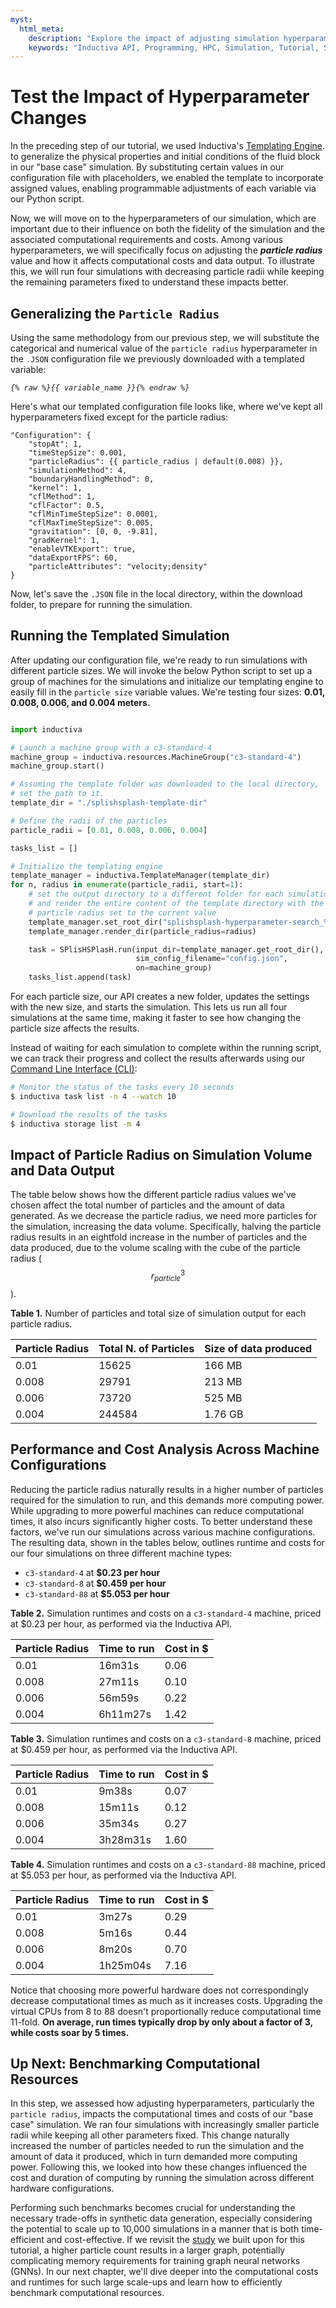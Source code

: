 ```yaml
---
myst:
  html_meta:
    description: "Explore the impact of adjusting simulation hyperparameters like particle radius on the simulation's computational cost and runtimes."
    keywords: "Inductiva API, Programming, HPC, Simulation, Tutorial, Synthetic Data Generation, Physics-ML, SPH"
---
```


# Test the Impact of Hyperparameter Changes

In the preceding step of our tutorial, we used Inductiva's [Templating Engine](https://docs.inductiva.ai/en/latest/explore_api/templating.html).
to generalize the physical properties and initial conditions of the fluid block
in our "base case" simulation. By substituting certain values in our configuration
file with placeholders, we enabled the template to incorporate assigned values,
enabling programmable adjustments of each variable via our Python script.

Now, we will move on to the hyperparameters of our simulation, which are important
due to their influence on both the fidelity of the simulation and the associated
computational requirements and costs. Among various hyperparameters, we will specifically
focus on adjusting the ***particle radius*** value and how it affects computational
costs and data output. To illustrate this, we will run four simulations with decreasing
particle radii while keeping the remaining parameters fixed to understand
these impacts better.

## Generalizing the `Particle Radius`

Using the same methodology from our previous step, we will substitute the categorical
and numerical value of the `particle radius` hyperparameter in the `.JSON` configuration
file we previously downloaded with a templated variable:

_`{% raw %}{{ variable_name }}{% endraw %}`_

Here's what our templated configuration file looks like, where we've kept all
hyperparameters fixed except for the particle radius:

```text
"Configuration": {
    "stopAt": 1,
    "timeStepSize": 0.001,
    "particleRadius": {{ particle_radius | default(0.008) }},
    "simulationMethod": 4,
    "boundaryHandlingMethod": 0,
    "kernel": 1,
    "cflMethod": 1,
    "cflFactor": 0.5,
    "cflMinTimeStepSize": 0.0001,
    "cflMaxTimeStepSize": 0.005,
    "gravitation": [0, 0, -9.81],
    "gradKernel": 1,
    "enableVTKExport": true,
    "dataExportFPS": 60,
    "particleAttributes": "velocity;density"
}
```

Now, let's save the `.JSON` file in the local directory, within the download folder,
to prepare for running the simulation.

## Running the Templated Simulation

After updating our configuration file, we're ready to run simulations with different
particle sizes. We will invoke the below Python script to set up a group of machines
for the simulations and initialize our templating engine to easily fill in the
`particle size` variable values. We're testing four sizes: **0.01, 0.008, 0.006, and 0.004 meters.**

```python

import inductiva

# Launch a machine group with a c3-standard-4
machine_group = inductiva.resources.MachineGroup("c3-standard-4")
machine_group.start()

# Assuming the template folder was downloaded to the local directory,
# set the path to it.
template_dir = "./splishsplash-template-dir"

# Define the radii of the particles
particle_radii = [0.01, 0.008, 0.006, 0.004]

tasks_list = []

# Initialize the templating engine
template_manager = inductiva.TemplateManager(template_dir)
for n, radius in enumerate(particle_radii, start=1):
    # set the output directory to a different folder for each simulation
    # and render the entire content of the template directory with the
    # particle radius set to the current value
    template_manager.set_root_dir("splishsplash-hyperparameter-search_%d" % n)
    template_manager.render_dir(particle_radius=radius)

    task = SPlisHSPlasH.run(input_dir=template_manager.get_root_dir(),
                            sim_config_filename="config.json",
                            on=machine_group)
    tasks_list.append(task)

```

For each particle size, our API creates a new folder, updates the settings with
the new size, and starts the simulation. This lets us run all four simulations at
the same time, making it faster to see how changing the particle size affects the
results.

Instead of waiting for each simulation to complete within the running script,
we can track their progress and collect the results afterwards using our [Command Line Interface (CLI)](https://docs.inductiva.ai/en/latest/cli/cli-overview.html):

```bash
# Monitor the status of the tasks every 10 seconds
$ inductiva task list -n 4 --watch 10

# Download the results of the tasks
$ inductiva storage list -m 4

```

## Impact of Particle Radius on Simulation Volume and Data Output

The table below shows how the different particle radius values we've chosen affect
the total number of particles and the amount of data generated. As we decrease
the particle radius, we need more particles for the simulation, increasing the
data volume. Specifically, halving the particle radius results in an eightfold
increase in the number of particles and the data produced, due to the volume
scaling with the cube of the particle radius ($$r_{particle}{^3}$$).

<span class="mt-0 block sm:text-left text-base"><strong>Table 1.</strong> Number
of particles and total size of simulation output for each particle radius.</span>

| Particle Radius | Total N. of Particles | Size of data produced  |
|-----------------|-----------------------|------------------------|
| 0.01            | 15625                 | 166 MB                 |
| 0.008           | 29791                 | 213 MB                 |
| 0.006           | 73720                 | 525 MB                 |
| 0.004           | 244584                | 1.76 GB                |

## Performance and Cost Analysis Across Machine Configurations

Reducing the particle radius naturally results in a higher number of particles
required for the simulation to run, and this demands more computing power.
While upgrading to more powerful machines can reduce computational times, it also
incurs significantly higher costs. To better understand these factors, we've run
our simulations across various machine configurations. The resulting data, shown
in the tables below, outlines runtime and costs for our four simulations
on three different machine types:

- `c3-standard-4` at **$0.23 per hour**
- `c3-standard-8` at **$0.459 per hour**
- `c3-standard-88` at **$5.053 per hour**

<span class="mt-0 block sm:text-left text-base"><strong>Table 2.</strong>
Simulation runtimes and costs on a `c3-standard-4` machine, priced at $0.23 per
hour, as performed via the Inductiva API.</span>

| Particle Radius | Time to run | Cost in $      |
|-----------------|-------------|----------------|
| 0.01            |   16m31s    | 0.06           |
| 0.008           |   27m11s    | 0.10           |
| 0.006           |   56m59s    | 0.22           |
| 0.004           | 6h11m27s    | 1.42           |

<span class="mt-0 block sm:text-left text-base"><strong>Table 3.</strong>
Simulation runtimes and costs on a `c3-standard-8` machine, priced at $0.459 per
hour, as performed via the Inductiva API.</span>

| Particle Radius | Time to run | Cost in $      |
|-----------------|-------------|----------------|
| 0.01            |    9m38s    | 0.07           |
| 0.008           |   15m11s    | 0.12           |
| 0.006           |   35m34s    | 0.27           |
| 0.004           | 3h28m31s    | 1.60           |

<span class="mt-0 block sm:text-left text-base"><strong>Table 4.</strong>
Simulation runtimes and costs on a `c3-standard-88` machine, priced at $5.053 per
hour, as performed via the Inductiva API.</span>

| Particle Radius | Time to run | Cost in $      |
|-----------------|-------------|----------------|
| 0.01            |    3m27s    | 0.29           |
| 0.008           |    5m16s    | 0.44           |
| 0.006           |    8m20s    | 0.70           |
| 0.004           | 1h25m04s    | 7.16           |

Notice that choosing more powerful hardware does not correspondingly decrease
computational times as much as it increases costs. Upgrading the virtual CPUs
from 8 to 88 doesn't proportionally reduce computational time 11-fold. **On average, run times typically drop by only about a factor of 3, while costs soar by 5 times.**

## Up Next: Benchmarking Computational Resources

In this step, we assessed how adjusting hyperparameters, particularly the `particle radius`,
impacts the computational times and costs of our "base case" simulation. We ran
four simulations with increasingly smaller particle radii while keeping all other
parameters fixed. This change naturally increased the number of particles needed
to run the simulation and the amount of data it produced, which in turn demanded
more computing power. Following this, we looked into how these changes influenced
the cost and duration of computing by running the simulation across different
hardware configurations.

Performing such benchmarks becomes crucial for understanding the necessary trade-offs
in synthetic data generation, especially considering the potential to scale up to
10,000 simulations in a manner that is both time-efficient and cost-effective.
If we revisit the [study](https://arxiv.org/abs/2002.09405) we built upon for
this tutorial, a higher particle count results in a larger graph, potentially
complicating memory requirements for training graph neural networks (GNNs).
In our next chapter, we'll dive deeper into the computational costs and runtimes
for such large scale-ups and learn how to efficiently benchmark computational resources.
